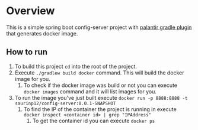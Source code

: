 # Overview
This is a simple spring boot config-server project with [palantir gradle plugin](https://github.com/palantir/gradle-docker) that generates docker image.

## How to run 
1. To build this project `cd` into the root of the project.
2. Execute `./gradlew build docker` command. This will build the docker image for you.
    1. To check if the docker image was build or not you can execute `docker images` command and it will list images for you.
3. To run the image you've just built execute `docker run -p 8888:8888 -t saurinp12/config-server:0.0.1-SNAPSHOT`
    1. To find the IP of the container the project is running in execute `docker inspect <container id> | grep "IPAddress"`
        1. To get the container id you can execute `docker ps`